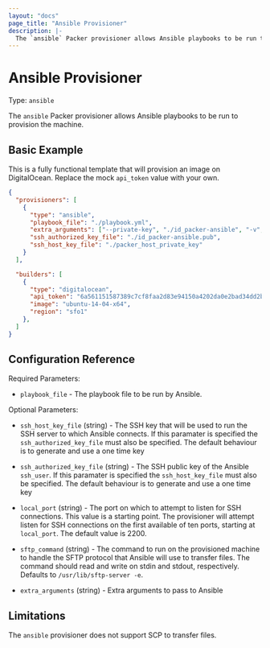 ```yaml
---
layout: "docs"
page_title: "Ansible Provisioner"
description: |-
  The `ansible` Packer provisioner allows Ansible playbooks to be run to provision the machine. 
---
```


# Ansible Provisioner

Type: `ansible`

The `ansible` Packer provisioner allows Ansible playbooks to be run to provision the machine.

## Basic Example

This is a fully functional template that will provision an image on
DigitalOcean. Replace the mock `api_token` value with your own.

```json
{
  "provisioners": [
    {
      "type": "ansible",
      "playbook_file": "./playbook.yml",
      "extra_arguments": ["--private-key", "./id_packer-ansible", "-v", "-c", "paramiko"],
      "ssh_authorized_key_file": "./id_packer-ansible.pub",
      "ssh_host_key_file": "./packer_host_private_key"
    }
  ],

  "builders": [
    {
      "type": "digitalocean",
      "api_token": "6a561151587389c7cf8faa2d83e94150a4202da0e2bad34dd2bf236018ffaeeb",
      "image": "ubuntu-14-04-x64",
      "region": "sfo1"
    },
  ]
}
```

## Configuration Reference

Required Parameters:

- `playbook_file` - The playbook file to be run by Ansible.

Optional Parameters:

- `ssh_host_key_file` (string) - The SSH key that will be used to run
  the SSH server to which Ansible connects. If this paramater is
  specified the `ssh_authorized_key_file` must also be specified. The
  default behaviour is to generate and use a one time key

- `ssh_authorized_key_file` (string) - The SSH public key of the
  Ansible `ssh_user`. If this paramater is specified the
  `ssh_host_key_file` must also be specified. The default behaviour is
  to generate and use a one time key

- `local_port` (string) - The port on which to 
  attempt to listen for SSH connections. This value is a starting point.
  The provisioner will attempt listen for SSH connections on the first
  available of ten ports, starting at `local_port`. The default value is 2200.

- `sftp_command` (string) - The command to run on the provisioned machine to handle the
  SFTP protocol that Ansible will use to transfer files. The command should
  read and write on stdin and stdout, respectively. Defaults to
  `/usr/lib/sftp-server -e`.

- `extra_arguments` (string) - Extra arguments to pass to Ansible

## Limitations

The `ansible` provisioner does not support SCP to transfer files.
